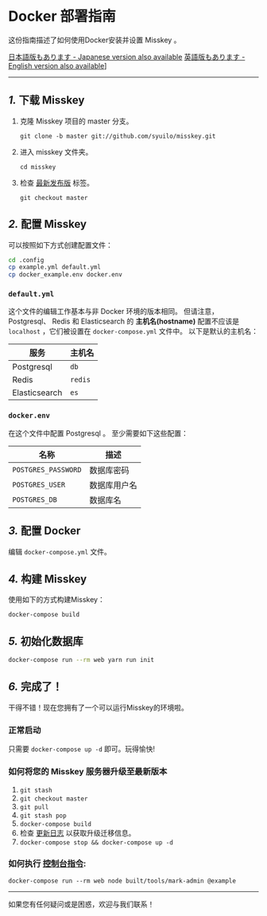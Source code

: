Docker 部署指南
================================================================

这份指南描述了如何使用Docker安装并设置 Misskey 。

[日本語版もあります - Japanese version also available](./docker.ja.md)
[英語版もあります - English version also available](./docker.en.md)]

----------------------------------------------------------------

*1.* 下载 Misskey
----------------------------------------------------------------
1. 克隆 Misskey 项目的 master 分支。

	`git clone -b master git://github.com/syuilo/misskey.git`

2. 进入 misskey 文件夹。

	`cd misskey`

3. 检查 [最新发布版](https://github.com/syuilo/misskey/releases/latest) 标签。

	`git checkout master`

*2.* 配置 Misskey
----------------------------------------------------------------

可以按照如下方式创建配置文件：

``` bash
cd .config
cp example.yml default.yml
cp docker_example.env docker.env
```

### `default.yml`

这个文件的编辑工作基本与非 Docker 环境的版本相同。
但请注意， Postgresql、 Redis 和 Elasticsearch 的 **主机名(hostname)** 配置不应该是 `localhost` ，它们被设置在 `docker-compose.yml` 文件中。
以下是默认的主机名：

| 服务          | 主机名   |
|---------------|----------|
| Postgresql    | `db`     |
| Redis         | `redis`  |
| Elasticsearch | `es`     |

### `docker.env`

在这个文件中配置 Postgresql 。
至少需要如下这些配置：

| 名称                |  描述         |
|---------------------|---------------|
| `POSTGRES_PASSWORD` |  数据库密码   |
| `POSTGRES_USER`     |  数据库用户名 |
| `POSTGRES_DB`       |  数据库名     |

*3.* 配置 Docker
----------------------------------------------------------------
编辑 `docker-compose.yml` 文件。

*4.* 构建 Misskey
----------------------------------------------------------------
使用如下的方式构建Misskey：

`docker-compose build`

*5.* 初始化数据库
----------------------------------------------------------------
``` bash
docker-compose run --rm web yarn run init
```

*6.* 完成了！
----------------------------------------------------------------
干得不错！现在您拥有了一个可以运行Misskey的环境啦。

### 正常启动
只需要 `docker-compose up -d` 即可。玩得愉快!

### 如何将您的 Misskey 服务器升级至最新版本
1. `git stash`
2. `git checkout master`
3. `git pull`
4. `git stash pop`
5. `docker-compose build`
6. 检查 [更新日志](../CHANGELOG.md) 以获取升级迁移信息。
7. `docker-compose stop && docker-compose up -d`

### 如何执行 [控制台指令](manage.zh.md):
`docker-compose run --rm web node built/tools/mark-admin @example`

----------------------------------------------------------------

如果您有任何疑问或是困惑，欢迎与我们联系！

